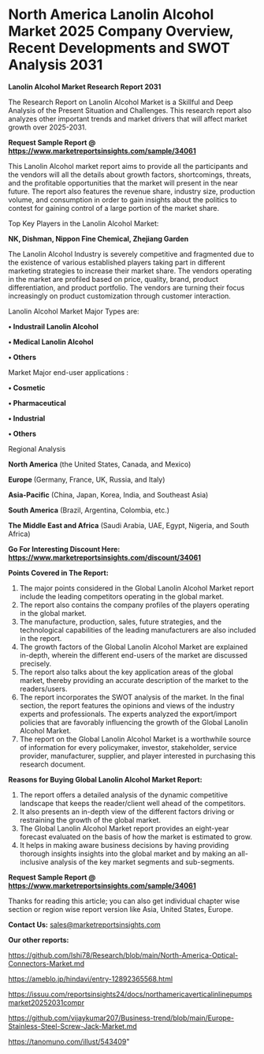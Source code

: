 # North America Lanolin Alcohol Market 2025 Company Overview, Recent Developments and SWOT Analysis 2031

<strong>Lanolin Alcohol Market Research Report 2031</strong>

The Research Report on Lanolin Alcohol Market is a Skillful and Deep Analysis of the Present Situation and Challenges. This research report also analyzes other important trends and market drivers that will affect market growth over 2025-2031.

<strong>Request Sample Report @ <a href=https://www.marketreportsinsights.com/sample/34061>https://www.marketreportsinsights.com/sample/34061</a></strong>

This Lanolin Alcohol market report aims to provide all the participants and the vendors will all the details about growth factors, shortcomings, threats, and the profitable opportunities that the market will present in the near future. The report also features the revenue share, industry size, production volume, and consumption in order to gain insights about the politics to contest for gaining control of a large portion of the market share.

Top Key Players in the Lanolin Alcohol Market:

<strong>NK, Dishman, Nippon Fine Chemical, Zhejiang Garden</strong>

The Lanolin Alcohol Industry is severely competitive and fragmented due to the existence of various established players taking part in different marketing strategies to increase their market share. The vendors operating in the market are profiled based on price, quality, brand, product differentiation, and product portfolio. The vendors are turning their focus increasingly on product customization through customer interaction.

Lanolin Alcohol Market Major Types are:

<strong>•  Industrail Lanolin Alcohol

•  Medical Lanolin Alcohol

•  Others</strong>

Market Major end-user applications :

<strong>•  Cosmetic

•  Pharmaceutical

•  Industrial

•  Others</strong>

Regional Analysis

</u><strong><b>North America</b></strong> (the United States, Canada, and Mexico)

<strong><b>Europe </b></strong>(Germany, France, UK, Russia, and Italy)

<strong><b>Asia-Pacific</b></strong> (China, Japan, Korea, India, and Southeast Asia)

<strong><b>South America</b></strong> (Brazil, Argentina, Colombia, etc.)

<strong><b>The Middle East and Africa</b></strong> (Saudi Arabia, UAE, Egypt, Nigeria, and South Africa)

<strong>Go For Interesting Discount Here: <a href=https://www.marketreportsinsights.com/discount/34061>https://www.marketreportsinsights.com/discount/34061</a></strong>

<strong>Points Covered in The Report:</strong>
<ol>
  <li>The major points considered in the Global Lanolin Alcohol Market report include the leading competitors operating in the global market.</li>
  <li>The report also contains the company profiles of the players operating in the global market.</li>
  <li>The manufacture, production, sales, future strategies, and the technological capabilities of the leading manufacturers are also included in the report.</li>
  <li>The growth factors of the Global Lanolin Alcohol Market are explained in-depth, wherein the different end-users of the market are discussed precisely.</li>
  <li>The report also talks about the key application areas of the global market, thereby providing an accurate description of the market to the readers/users.</li>
  <li>The report incorporates the SWOT analysis of the market. In the final section, the report features the opinions and views of the industry experts and professionals. The experts analyzed the export/import policies that are favorably influencing the growth of the Global Lanolin Alcohol Market.</li>
  <li>The report on the Global Lanolin Alcohol Market is a worthwhile source of information for every policymaker, investor, stakeholder, service provider, manufacturer, supplier, and player interested in purchasing this research document.</li>
</ol>
<strong>Reasons for Buying Global Lanolin Alcohol Market Report:</strong>

<ol>
  <li>The report offers a detailed analysis of the dynamic competitive landscape that keeps the reader/client well ahead of the competitors.</li>
  <li>It also presents an in-depth view of the different factors driving or restraining the growth of the global market.</li>
  <li>The Global Lanolin Alcohol Market report provides an eight-year forecast evaluated on the basis of how the market is estimated to grow.</li>
  <li>It helps in making aware business decisions by having providing thorough insights insights into the global market and by making an all-inclusive analysis of the key market segments and sub-segments.</li>
</ol>
<strong>Request Sample Report @ <a href=https://www.marketreportsinsights.com/sample/34061>https://www.marketreportsinsights.com/sample/34061</a></strong>


Thanks for reading this article; you can also get individual chapter wise section or region wise report version like Asia, United States, Europe.

<strong>Contact Us:</strong>
sales@marketreportsinsights.com

<strong>Our other reports:</strong>

<a href=https://github.com/Ishi78/Research/blob/main/North-America-Optical-Connectors-Market.md>https://github.com/Ishi78/Research/blob/main/North-America-Optical-Connectors-Market.md</a>

<a href=https://ameblo.jp/hindavi/entry-12892365568.html>https://ameblo.jp/hindavi/entry-12892365568.html</a>

<a href=https://issuu.com/reportsinsights24/docs/northamericaverticalinlinepumpsmarket20252031compr>https://issuu.com/reportsinsights24/docs/northamericaverticalinlinepumpsmarket20252031compr</a>

<a href=https://github.com/vijaykumar207/Business-trend/blob/main/Europe-Stainless-Steel-Screw-Jack-Market.md>https://github.com/vijaykumar207/Business-trend/blob/main/Europe-Stainless-Steel-Screw-Jack-Market.md</a>

<a href=https://tanomuno.com/illust/543409>https://tanomuno.com/illust/543409</a>"
